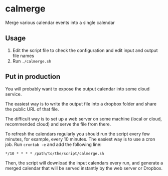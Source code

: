 # calmerge
Merge various calendar events into a single calendar

## Usage

1. Edit the script file to check the configuration and edit input and output file names
2. Run `./calmerge.sh`

## Put in production

You will probably want to expose the output calendar into some cloud service.

The easiest way is to write the output file into a dropbox folder and share the public URL of that file.

The difficult way is to set up a web server on some machine (local or cloud, recommended cloud) and serve the file from there.

To refresh the calendars regularly you should run the script every few minutes, for example, every 10 minutes. The easiest way is to use a cron job. Run `crontab -e` and add the following line:

`*/10 * * * * /path/to/the/script/calmerge.sh`

Then, the script will download the input calendars every run, and generate a merged calendar that will be served instantly by the web server or Dropbox.
